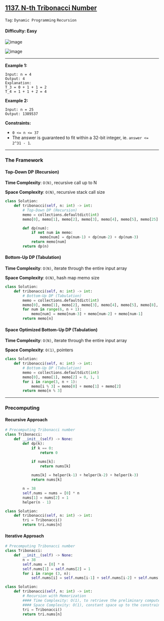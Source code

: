 ## [1137. N-th Tribonacci Number](https://leetcode.com/problems/n-th-tribonacci-number)

```Tag```: ```Dynamic Programming``` ```Recursion```

#### Difficulty: Easy

![image](https://user-images.githubusercontent.com/35042430/218800745-28d757a5-ebbd-4e37-acd9-47e5e4d0e9df.png)

![image](https://user-images.githubusercontent.com/35042430/218800779-f7e4a449-9356-4d98-844b-3126740052ab.png)

---

__Example 1:__
```
Input: n = 4
Output: 4
Explanation:
T_3 = 0 + 1 + 1 = 2
T_4 = 1 + 1 + 2 = 4
```

__Example 2:__
```
Input: n = 25
Output: 1389537
```

__Constraints:__

- ```0 <= n <= 37```
- The answer is guaranteed to fit within a 32-bit integer, ie. ```answer <= 2^31 - 1```.

---

### The Framework

#### Top-Down DP (Recursion)

__Time Complexity__: ```O(N)```, recursive call up to N

__Space Complexity__: ```O(N)```, recursive stack call size

```Python
class Solution:
    def tribonacci(self, n: int) -> int:
        # Top-Down DP (Recursion)
        memo = collections.defaultdict(int)
        memo[0], memo[1], memo[2], memo[3], memo[4], memo[5], memo[25] = 0, 1, 1, 2, 4, 7, 1389537

        def dp(num):
            if not num in memo:
                memo[num] = dp(num-1) + dp(num-2) + dp(num-3)
            return memo[num]
        return dp(n)
```


#### Bottom-Up DP (Tabulation)

__Time Complexity__: ```O(N)```, iterate through the entire input array

__Space Complexity__: ```O(N)```, hash map memo size

```Python
class Solution:
    def tribonacci(self, n: int) -> int:
        # Bottom-Up DP (Tabulation)
        memo = collections.defaultdict(int)
        memo[0], memo[1], memo[2], memo[3], memo[4], memo[5], memo[8], memo[25] = 0, 1, 1, 2, 4, 7, 44, 1389537
        for num in range(6, n + 1):
            memo[num] = memo[num-3] + memo[num-2] + memo[num-1]
        return memo[n]
```


#### Space Optimized Bottom-Up DP (Tabulation)

__Time Complexity__: ```O(N)```, iterate through the entire input array

__Space Complexity__: ```O(1)```, pointers

```Python
class Solution:
    def tribonacci(self, n: int) -> int:
        # Bottom-Up DP (Tabulation)
        memo = collections.defaultdict(int)
        memo[0], memo[1], memo[2] = 0, 1, 1
        for i in range(3, n + 1):
            memo[i % 3] = memo[0] + memo[1] + memo[2]
        return memo[n % 3]
```

---

### Precomputing

#### Recursive Approach

```Python
# Precomputing Tribonacci number
class Tribonacci:
    def __init__(self) -> None:
        def dp(k):
            if k == 0:
                return 0

            if nums[k]:
                return nums[k]
                
            nums[k] = helper(k-1) + helper(k-2) + helper(k-3)
            return nums[k]

        n = 38
        self.nums = nums = [0] * n
        nums[1] = nums[2] = 1
        helper(n - 1)

class Solution:
    def tribonacci(self, n: int) -> int:
        tri = Tribonacci()
        return tri.nums[n]
```

#### Iterative Approach

```Python
# Precomputing Tribonacci number
class Tribonacci:
    def __init__(self) -> None:
        n = 38
        self.nums = [0] * n
        self.nums[1] = self.nums[2] = 1
        for i in range (3, n):
            self.nums[i] = self.nums[i-1] + self.nums[i-2] + self.nums[i-3]

class Solution:
    def tribonacci(self, n: int) -> int:
        # Recursion with Memorization
        #### Time Complexity: O(1), to retrieve the preliminary computed Tribonacci number
        #### Space Complexity: O(1), constant space up to the constraint
        tri = Tribonacci()
        return tri.nums[n]
```
